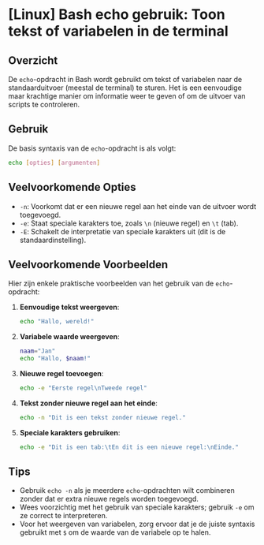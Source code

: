 # [Linux] Bash echo gebruik: Toon tekst of variabelen in de terminal

## Overzicht
De `echo`-opdracht in Bash wordt gebruikt om tekst of variabelen naar de standaarduitvoer (meestal de terminal) te sturen. Het is een eenvoudige maar krachtige manier om informatie weer te geven of om de uitvoer van scripts te controleren.

## Gebruik
De basis syntaxis van de `echo`-opdracht is als volgt:

```bash
echo [opties] [argumenten]
```

## Veelvoorkomende Opties
- `-n`: Voorkomt dat er een nieuwe regel aan het einde van de uitvoer wordt toegevoegd.
- `-e`: Staat speciale karakters toe, zoals `\n` (nieuwe regel) en `\t` (tab).
- `-E`: Schakelt de interpretatie van speciale karakters uit (dit is de standaardinstelling).

## Veelvoorkomende Voorbeelden
Hier zijn enkele praktische voorbeelden van het gebruik van de `echo`-opdracht:

1. **Eenvoudige tekst weergeven**:
   ```bash
   echo "Hallo, wereld!"
   ```

2. **Variabele waarde weergeven**:
   ```bash
   naam="Jan"
   echo "Hallo, $naam!"
   ```

3. **Nieuwe regel toevoegen**:
   ```bash
   echo -e "Eerste regel\nTweede regel"
   ```

4. **Tekst zonder nieuwe regel aan het einde**:
   ```bash
   echo -n "Dit is een tekst zonder nieuwe regel."
   ```

5. **Speciale karakters gebruiken**:
   ```bash
   echo -e "Dit is een tab:\tEn dit is een nieuwe regel:\nEinde."
   ```

## Tips
- Gebruik `echo -n` als je meerdere `echo`-opdrachten wilt combineren zonder dat er extra nieuwe regels worden toegevoegd.
- Wees voorzichtig met het gebruik van speciale karakters; gebruik `-e` om ze correct te interpreteren.
- Voor het weergeven van variabelen, zorg ervoor dat je de juiste syntaxis gebruikt met `$` om de waarde van de variabele op te halen.
